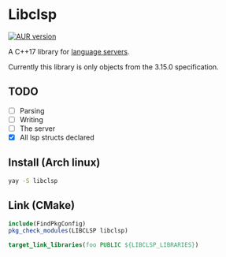 # Libclsp

[![AUR version](https://img.shields.io/aur/version/libclsp?style=flat-square)](https://aur.archlinux.org/packages/libclsp/)

A C++17 library for
[language servers](https://microsoft.github.io/language-server-protocol/).

Currently this library is only objects from the 3.15.0 specification.

## TODO
* [ ] Parsing
* [ ] Writing
* [ ] The server
* [x] All lsp structs declared

## Install (Arch linux)

``` bash
yay -S libclsp
```

## Link (CMake)

``` cmake
include(FindPkgConfig)
pkg_check_modules(LIBCLSP libclsp)

target_link_libraries(foo PUBLIC ${LIBCLSP_LIBRARIES})
```

